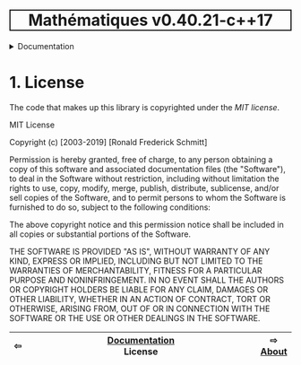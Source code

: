 <h1 style='border: 2px solid; text-align: center'>Mathématiques v0.40.21-c++17</h1>

<details>

<summary>Documentation</summary>

# [Documentation](../README.md)<br>

1. _License_ <br>
2. [About](../about/README.md)<br>
3. [Status, Planned Work & Release Notes](../status-release/README.md)<br>
4. [Description and Example Usage](../overview/README.md)<br>
5. [Installation](../installation/README.md)<br>
6. [Your First Mathématiques Project](../first-project/README.md)<br>
7. [Usage Guide: Syntax, Data Types, Functions, etc](../user-guide/README.md)<br>
8. [Benchmarks](../benchmarks/README.md)<br>
9. [Tests](../test/README.md)<br>
10. [Developer Guide: Modifying and Extending Mathématiques](../developer-guide/README.md)<br>


</details>



# 1. License


The code that makes up this library is copyrighted under the *MIT license*.

MIT License

Copyright (c) [2003-2019] [Ronald Frederick Schmitt]

Permission is hereby granted, free of charge, to any person obtaining a copy
of this software and associated documentation files (the "Software"), to deal
in the Software without restriction, including without limitation the rights
to use, copy, modify, merge, publish, distribute, sublicense, and/or sell
copies of the Software, and to permit persons to whom the Software is
furnished to do so, subject to the following conditions:

The above copyright notice and this permission notice shall be included in all
copies or substantial portions of the Software.

THE SOFTWARE IS PROVIDED "AS IS", WITHOUT WARRANTY OF ANY KIND, EXPRESS OR
IMPLIED, INCLUDING BUT NOT LIMITED TO THE WARRANTIES OF MERCHANTABILITY,
FITNESS FOR A PARTICULAR PURPOSE AND NONINFRINGEMENT. IN NO EVENT SHALL THE
AUTHORS OR COPYRIGHT HOLDERS BE LIABLE FOR ANY CLAIM, DAMAGES OR OTHER
LIABILITY, WHETHER IN AN ACTION OF CONTRACT, TORT OR OTHERWISE, ARISING FROM,
OUT OF OR IN CONNECTION WITH THE SOFTWARE OR THE USE OR OTHER DEALINGS IN THE
SOFTWARE.


| ⇦ <br />  | [Documentation](../README.md)<br />License<br /><img width=1000/> | ⇨ <br />[About](../about/README.md)   |
| ------------ | :-------------------------------: | ------------ |

